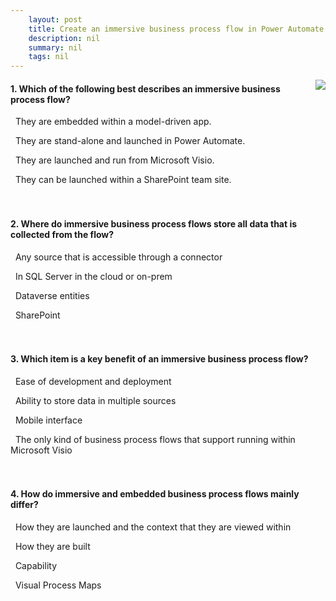 ```yaml
---
    layout: post
    title: Create an immersive business process flow in Power Automate  
    description: nil
    summary: nil
    tags: nil
---
```



 <a target="_blank" href="https://docs.microsoft.com/en-us/learn/modules/create-immersive-flow/4-check/"><i class="fas fa-external-link-alt"></i> </a>
 <img align="right" src="https://docs.microsoft.com/en-us/learn/achievements/create-immersive-flow.svg">
####  1. Which of the following best describes an immersive business process flow?


<i class='far fa-square'></i> &nbsp;&nbsp;They are embedded within a model-driven app.

<i class='fas fa-check-square' style='color: Dodgerblue;'></i> &nbsp;&nbsp;They are stand-alone and launched in Power Automate.

<i class='far fa-square'></i> &nbsp;&nbsp;They are launched and run from Microsoft Visio.

<i class='far fa-square'></i> &nbsp;&nbsp;They can be launched within a SharePoint team site.
<br />
<br />
<br />

####  2. Where do immersive business process flows store all data that is collected from the flow?


<i class='far fa-square'></i> &nbsp;&nbsp;Any source that is accessible through a connector

<i class='far fa-square'></i> &nbsp;&nbsp;In SQL Server in the cloud or on-prem

<i class='fas fa-check-square' style='color: Dodgerblue;'></i> &nbsp;&nbsp;Dataverse entities

<i class='far fa-square'></i> &nbsp;&nbsp;SharePoint
<br />
<br />
<br />

####  3. Which item is a key benefit of an immersive business process flow?


<i class='fas fa-check-square' style='color: Dodgerblue;'></i> &nbsp;&nbsp;Ease of development and deployment

<i class='far fa-square'></i> &nbsp;&nbsp;Ability to store data in multiple sources

<i class='far fa-square'></i> &nbsp;&nbsp;Mobile interface

<i class='far fa-square'></i> &nbsp;&nbsp;The only kind of business process flows that support running within Microsoft Visio
<br />
<br />
<br />

####  4. How do immersive and embedded business process flows mainly differ?


<i class='fas fa-check-square' style='color: Dodgerblue;'></i> &nbsp;&nbsp;How they are launched and the context that they are viewed within

<i class='far fa-square'></i> &nbsp;&nbsp;How they are built

<i class='far fa-square'></i> &nbsp;&nbsp;Capability

<i class='far fa-square'></i> &nbsp;&nbsp;Visual Process Maps
<br />
<br />
<br />

